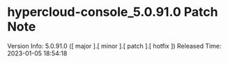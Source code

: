 # hypercloud-console_5.0.91.0 Patch Note

Version Info: 5.0.91.0 ([ major ].[ minor ].[ patch ].[ hotfix ])
Released Time: 2023-01-05 18:54:18


